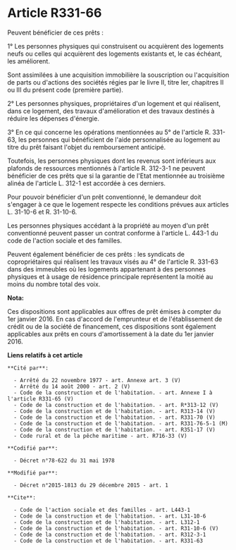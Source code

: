 # Article R331-66

Peuvent bénéficier de ces prêts : 

1° Les personnes physiques qui construisent ou acquièrent des logements neufs ou celles qui acquièrent des logements
existants et, le cas échéant, les améliorent. 

Sont assimilées à une acquisition immobilière la souscription ou l'acquisition de parts ou d'actions des sociétés régies par
le livre II, titre Ier, chapitres II ou III du présent code (première partie). 

2° Les personnes physiques, propriétaires d'un logement et qui réalisent, dans ce logement, des travaux d'amélioration et des
travaux destinés à réduire les dépenses d'énergie. 

3° En ce qui concerne les opérations mentionnées au 5° de l'article R. 331-63, les personnes qui bénéficient de l'aide
personnalisée au logement au titre du prêt faisant l'objet du remboursement anticipé. 

Toutefois, les personnes physiques dont les revenus sont inférieurs aux plafonds de ressources mentionnés à l'article R.
312-3-1 ne peuvent bénéficier de ces prêts que si la garantie de l'Etat mentionnée au troisième alinéa de l'article L. 312-1
est accordée à ces derniers. 

Pour pouvoir bénéficier d'un prêt conventionné, le demandeur doit s'engager à ce que le logement respecte les conditions
prévues aux articles L. 31-10-6 et R. 31-10-6. 

Les personnes physiques accédant à la propriété au moyen d'un prêt conventionné peuvent passer un contrat conforme à
l'article L. 443-1 du code de l'action sociale et des familles. 

Peuvent également bénéficier de ces prêts : les syndicats de copropriétaires qui réalisent les travaux visés au 4° de
l'article R. 331-63 dans des immeubles où les logements appartenant à des personnes physiques et à usage de résidence
principale représentent la moitié au moins du nombre total des voix.

**Nota:**

Ces dispositions sont applicables aux offres de prêt émises à compter du 1er janvier 2016. En cas d'accord de l'emprunteur et
de l'établissement de crédit ou de la société de financement, ces dispositions sont également applicables aux prêts en cours
d'amortissement à la date du 1er janvier 2016.

**Liens relatifs à cet article**

	**Cité par**:

	  - Arrêté du 22 novembre 1977 - art. Annexe art. 3 (V)
	  - Arrêté du 14 août 2000 - art. 2 (V)
	  - Code de la construction et de l'habitation. - art. Annexe I à l'article R331-65 (V)
	  - Code de la construction et de l'habitation. - art. R*313-12 (V)
	  - Code de la construction et de l'habitation. - art. R313-14 (V)
	  - Code de la construction et de l'habitation. - art. R331-70 (V)
	  - Code de la construction et de l'habitation. - art. R331-76-5-1 (M)
	  - Code de la construction et de l'habitation. - art. R351-17 (V)
	  - Code rural et de la pêche maritime - art. R716-33 (V)

	**Codifié par**:

	  - Décret n°78-622 du 31 mai 1978

	**Modifié par**:

	  - Décret n°2015-1813 du 29 décembre 2015 - art. 1

	**Cite**:

	  - Code de l'action sociale et des familles - art. L443-1
	  - Code de la construction et de l'habitation. - art. L31-10-6
	  - Code de la construction et de l'habitation. - art. L312-1
	  - Code de la construction et de l'habitation. - art. R31-10-6 (V)
	  - Code de la construction et de l'habitation. - art. R312-3-1
	  - Code de la construction et de l'habitation. - art. R331-63
